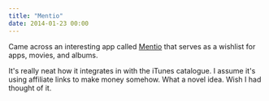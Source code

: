 ```yaml
---
title: "Mentio"
date: 2014-01-23 00:00
---
```


Came across an interesting app called [Mentio](https://itunes.apple.com/ca/app/mentio-personal-media-wish/id796557338?mt=8&uo=4&at=1l3v6zC) that serves as a wishlist for apps, movies, and albums.

It's really neat how it integrates in with the iTunes catalogue. I assume it's using affiliate links to make money somehow. What a novel idea. Wish I had thought of it.

<!-- more -->
